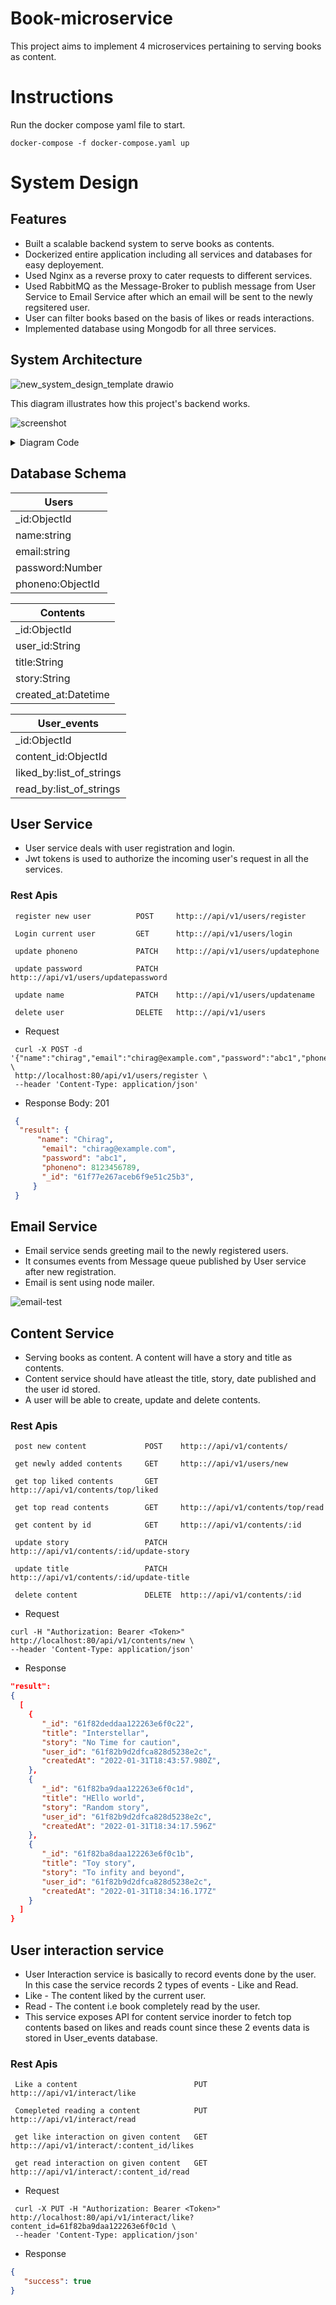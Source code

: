 # Book-microservice

This project aims to implement 4 microservices pertaining to serving books as content.


# Instructions
 Run the docker compose yaml file to start.

`docker-compose -f docker-compose.yaml up`

# System Design

## Features
 - Built a scalable backend system to serve books as contents.
 - Dockerized entire application including all services and databases for easy deployement.
 - Used Nginx as a reverse proxy to cater requests to different services.
 - Used RabbitMQ as the Message-Broker to publish message from User Service to Email Service after which an email 
   will be sent to the newly regsitered user.
 - User can filter books based on the basis of likes or reads interactions.
 - Implemented database using Mongodb for all three services.


## System Architecture

![new_system_design_template drawio](https://user-images.githubusercontent.com/37933427/153756157-34581434-bb5a-470e-ad82-9b0f2511425c.png)

This diagram illustrates how this project's backend works.


![screenshot](https://user-images.githubusercontent.com/37933427/151713856-fc274162-817f-42f8-b6ec-1eb00b973caf.png)

<details>
    <summary>Diagram Code</summary>
    
    Title: Backend Architecture
    participant client
    participant Nginx Server as proxy
    participant Contents server as webserver
    participant controller
    participant service
    participant domain
    participant database

    client -> proxy:  POST /api/v1/Contents
    proxy -> webserver:  POST /api/v1/Contents
    webserver -> controller: post_content_handler()
    controller -> service: content_service(user_id)
    service -> domain: content_domain(user_id)
    domain -> database: domain_model
    domain -> service: document
    service -> controller: data
    controller -> webserver: JSON or HTML Response
    webserver -> proxy: HTTP Response
    proxy -> client: HTTP Response
</details>


## Database Schema

| Users            |
| -----------------|
| \_id:ObjectId    |
| name:string      |
| email:string     |
| password:Number  |
| phoneno:ObjectId |

| Contents            |
| --------------------|
| \_id:ObjectId       |
| user_id:String      |
| title:String        |
| story:String        |
| created_at:Datetime |


| User_events              |
| -------------------------|
| \_id:ObjectId            |
| content_id:ObjectId      |
| liked_by:list_of_strings |
| read_by:list_of_strings  |


## User Service

- User service deals with user registration and login.
- Jwt tokens is used to authorize the incoming user's request in all the services.

### Rest Apis

     register new user          POST     http:://api/v1/users/register

     Login current user         GET      http:://api/v1/users/login

     update phoneno             PATCH    http:://api/v1/users/updatephone

     update password            PATCH    http:://api/v1/users/updatepassword

     update name                PATCH    http:://api/v1/users/updatename
     
     delete user                DELETE   http:://api/v1/users

- Request
 ```
  curl -X POST -d '{"name":"chirag","email":"chirag@example.com","password":"abc1","phoneno":8123456789}' \
  http://localhost:80/api/v1/users/register \
  --header 'Content-Type: application/json'
 ```
 
- Response Body: 201
 ```json
  {
   "result": {
       "name": "Chirag",
        "email": "chirag@example.com",
        "password": "abc1",
        "phoneno": 8123456789,
        "_id": "61f77e267aceb6f9e51c25b3",
      }        
  }
 ```

 ## Email Service
 - Email service sends greeting mail to the newly registered users.
 - It consumes events from Message queue published by User service after new registration.
 - Email is sent using node mailer.
 
![email-test](https://user-images.githubusercontent.com/37933427/151967197-0f1b1b5c-cf70-4496-96ae-8c440b4426ab.png)

 
## Content Service
- Serving books as content. A content will have a story and title as contents.
- Content service should have atleast the title, story, date published and the user id stored.
- A user will be able to create, update and delete contents.

### Rest Apis

     post new content             POST    http:://api/v1/contents/

     get newly added contents     GET     http:://api/v1/users/new

     get top liked contents       GET     http:://api/v1/contents/top/liked

     get top read contents        GET     http:://api/v1/contents/top/read

     get content by id            GET     http:://api/v1/contents/:id
     
     update story                 PATCH   http:://api/v1/contents/:id/update-story
     
     update title                 PATCH   http:://api/v1/contents/:id/update-title
     
     delete content               DELETE  http:://api/v1/contents/:id
     
 - Request     
  ```
  curl -H "Authorization: Bearer <Token>" http://localhost:80/api/v1/contents/new \
  --header 'Content-Type: application/json'
  ```   
 - Response
  ```json
  "result": 
  {
    [
      {
         "_id": "61f82deddaa122263e6f0c22",
         "title": "Interstellar",
         "story": "No Time for caution",
         "user_id": "61f82b9d2dfca828d5238e2c",
         "createdAt": "2022-01-31T18:43:57.980Z",
      },
      {
         "_id": "61f82ba9daa122263e6f0c1d",
         "title": "HEllo world",
         "story": "Random story",
         "user_id": "61f82b9d2dfca828d5238e2c",
         "createdAt": "2022-01-31T18:34:17.596Z"
      },
      {
         "_id": "61f82ba8daa122263e6f0c1b",
         "title": "Toy story",
         "story": "To infity and beyond",
         "user_id": "61f82b9d2dfca828d5238e2c",
         "createdAt": "2022-01-31T18:34:16.177Z"
      }
    ]
  }
  ```
 ## User interaction service
 - User Interaction service is basically to record events done by the user. In this case the service records 2 types of
   events - Like and Read.
 - Like - The content liked by the current user.
 - Read - The content i.e book completely read by the user.
 - This service exposes API for content service inorder to fetch top contents based on likes and reads count since these 2 events data is 
   stored in User_events database.
     
### Rest Apis
   
     Like a content                          PUT    http:://api/v1/interact/like

     Comepleted reading a content            PUT    http:://api/v1/interact/read

     get like interaction on given content   GET    http:://api/v1/interact/:content_id/likes
     
     get read interaction on given content   GET    http:://api/v1/interact/:content_id/read

   
- Request 
 ```
  curl -X PUT -H "Authorization: Bearer <Token>" http://localhost:80/api/v1/interact/like?content_id=61f82ba9daa122263e6f0c1d \
  --header 'Content-Type: application/json'
 ```
     
- Response
 ```json
 {
    "success": true
 }
 ```
